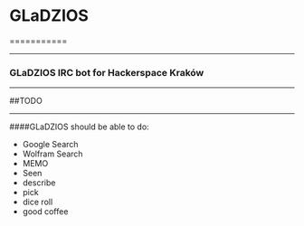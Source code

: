 # GLaDZIOS
===========
* * *
### GLaDZIOS IRC bot for Hackerspace Kraków

* * *
##TODO
* * *
####GLaDZIOS should be able to do:

* Google Search
* Wolfram Search
* MEMO
* Seen
* describe
* pick
* dice roll
* good coffee


